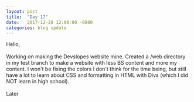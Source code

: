 ```yaml
---
layout: post
title:  "Day 17"
date:   2017-12-28 12:00:00 -0800
categories: blog update
---
```

Hello,
<br><br>
Working on making the Devslopes website mine. Created a /web directory in my test branch to make a website with less BS content and more my content. I won't be fixing the colors I don't think for the time being, but still have a lot to learn about CSS and formatting in HTML with Divs (which I did NOT learn in high school).
<br><br>
Later
